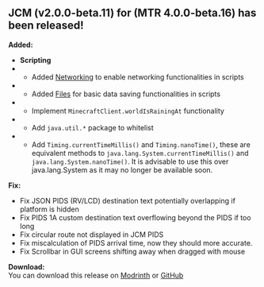 ## JCM (v2.0.0-beta.11) for (MTR 4.0.0-beta.16) has been released!

**Added:**
- **Scripting**
- - Added [Networking](https://www.joban.org/wiki/JCM:Scripting:Documentation:Utilities#Networking) to enable networking functionalities in scripts
- - Added [Files](https://www.joban.org/wiki/JCM:Scripting:Documentation:Utilities#Files) for basic data saving functionalities in scripts
- - Implement `MinecraftClient.worldIsRainingAt` functionality
- - Add `java.util.*` package to whitelist
- - Add `Timing.currentTimeMillis()` and `Timing.nanoTime()`, these are equivalent methods to `java.lang.System.currentTimeMillis()` and `java.lang.System.nanoTime()`. It is advisable to use this over java.lang.System as it may no longer be available soon.

**Fix:**
- Fix JSON PIDS (RV/LCD) destination text potentially overlapping if platform is hidden
- Fix PIDS 1A custom destination text overflowing beyond the PIDS if too long
- Fix circular route not displayed in JCM PIDS
- Fix miscalculation of PIDS arrival time, now they should more accurate.
- Fix Scrollbar in GUI screens shifting away when dragged with mouse

**Download:**  
You can download this release on [Modrinth](https://modrinth.com/mod/jcm) or [GitHub](https://github.com/DistrictOfJoban/Joban-Client-Mod/releases)
